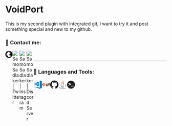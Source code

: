 # VoidPort

This is my second plugin with integrated git, i want to try it and post something special and new to my github.

### 📱 Contact me:

[<img align="left" alt="SamoSadlaker.eu" width="22px" src="https://raw.githubusercontent.com/iconic/open-iconic/master/svg/globe.svg" />][website]
[<img align="left" alt="SamoSadlaker | Twitter" width="22px" src="https://cdn.jsdelivr.net/npm/simple-icons@v3/icons/twitter.svg" />][twitter]
[<img align="left" alt="SamoSadlaker | Instagram" width="22px" src="https://cdn.jsdelivr.net/npm/simple-icons@v3/icons/instagram.svg" />][instagram]
[<img align="left" alt="SamoSadlaker | Discord Server" width="22px" src="https://cdn.jsdelivr.net/npm/simple-icons@v3/icons/discord.svg" />][discord]

<br />

---

### 📝 Languages and Tools:

<img align="left" alt="Visual Studio Code" width="26px" src="https://raw.githubusercontent.com/github/explore/80688e429a7d4ef2fca1e82350fe8e3517d3494d/topics/visual-studio-code/visual-studio-code.png" />
<img align="left" alt="Git" width="26px" src="https://raw.githubusercontent.com/github/explore/80688e429a7d4ef2fca1e82350fe8e3517d3494d/topics/git/git.png" />
<img align="left" alt="GitHub" width="26px" src="https://raw.githubusercontent.com/github/explore/78df643247d429f6cc873026c0622819ad797942/topics/github/github.png" />
<img align="left" alt="Java" width="26px" src="https://raw.githubusercontent.com/github/explore/80688e429a7d4ef2fca1e82350fe8e3517d3494d/topics/java/java.png" />
<img align="left" alt="Terminal" width="26px" src="https://raw.githubusercontent.com/github/explore/80688e429a7d4ef2fca1e82350fe8e3517d3494d/topics/terminal/terminal.png" />

[website]: https://samosadlaker.eu
[twitter]: https://twitter.com/SamoSadlaker
[instagram]: https://instagram.com/SamoSadlaker
[discord]: SamoSadlaker#6809

